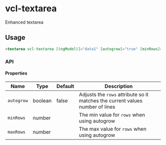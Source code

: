 # vcl-textarea

Enhanced textarea

## Usage

 ```html
<textarea vcl-textarea [(ngModel)]="data1" [autogrow]="true" [minRows]="5" [maxRows]="10"></textarea>
```

### API 

#### Properties

| Name                | Type        | Default            | Description
| ------------        | ----------- | ------------------ |--------------
| `autogrow`          | boolean     | false              | Adjusts the `rows` attribute so it matches the current values number of lines   
| `minRows`           | number      |                    | The min value for `rows` when using autogrow   
| `maxRows`           | number      |                    | The max value for `rows` when using autogrow   
